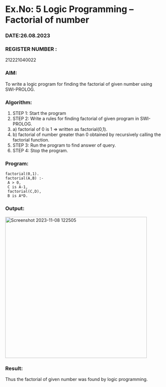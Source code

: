 # Ex.No: 5   Logic Programming – Factorial of number   
### DATE:26.08.2023                                                                           
### REGISTER NUMBER : 
212221040022
### AIM: 
To  write  a logic program for finding the factorial of given number using SWI-PROLOG. 
### Algorithm:
1. STEP 1: Start the program
2. STEP 2:  Write a rules for finding factorial of given program in SWI-PROLOG.
3.   a)	factorial of 0 is 1 => written as factorial(0,1).
4.   b)	factorial of number greater than 0 obtained by recursively calling the factorial    function.
5. STEP 3: Run the program  to find answer of  query.
6. STEP 4: Stop the program.

### Program:
```
factorial(0,1).
factorial(A,B) :-
 A > 0,
 C is A-1,
 factorial(C,D),
 B is A*D.
```
### Output:
<img width="450" alt="Screenshot 2023-11-08 122505" src="https://github.com/21005291/AI_Lab_2023-24/assets/112933167/c6035f4e-cf96-44ae-ae31-d4e0fb29fce1">


### Result:
Thus the factorial of given number was found by logic programming. 
